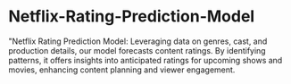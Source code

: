 # Netflix-Rating-Prediction-Model
"Netflix Rating Prediction Model: Leveraging data on genres, cast, and production details, our model forecasts content ratings. By identifying patterns, it offers insights into anticipated ratings for upcoming shows and movies, enhancing content planning and viewer engagement.
